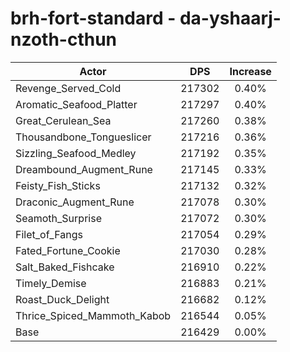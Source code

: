 # brh-fort-standard - da-yshaarj-nzoth-cthun
| Actor | DPS | Increase |
|---|:---:|:---:|
|Revenge_Served_Cold|217302|0.40%|
|Aromatic_Seafood_Platter|217297|0.40%|
|Great_Cerulean_Sea|217260|0.38%|
|Thousandbone_Tongueslicer|217216|0.36%|
|Sizzling_Seafood_Medley|217192|0.35%|
|Dreambound_Augment_Rune|217145|0.33%|
|Feisty_Fish_Sticks|217132|0.32%|
|Draconic_Augment_Rune|217078|0.30%|
|Seamoth_Surprise|217072|0.30%|
|Filet_of_Fangs|217054|0.29%|
|Fated_Fortune_Cookie|217030|0.28%|
|Salt_Baked_Fishcake|216910|0.22%|
|Timely_Demise|216883|0.21%|
|Roast_Duck_Delight|216682|0.12%|
|Thrice_Spiced_Mammoth_Kabob|216544|0.05%|
|Base|216429|0.00%|
